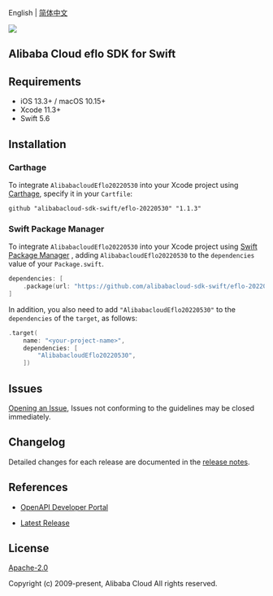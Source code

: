 English | [简体中文](README-CN.md)

![](https://aliyunsdk-pages.alicdn.com/icons/AlibabaCloud.svg)

## Alibaba Cloud eflo SDK for Swift

## Requirements

- iOS 13.3+ / macOS 10.15+
- Xcode 11.3+
- Swift 5.6

## Installation

### Carthage

To integrate `AlibabacloudEflo20220530` into your Xcode project using [Carthage](https://github.com/Carthage/Carthage), specify it in your `Cartfile`:

```ogdl
github "alibabacloud-sdk-swift/eflo-20220530" "1.1.3"
```

### Swift Package Manager

To integrate `AlibabacloudEflo20220530` into your Xcode project using [Swift Package Manager](https://swift.org/package-manager/) , adding `AlibabacloudEflo20220530` to the `dependencies` value of your `Package.swift`.

```swift
dependencies: [
    .package(url: "https://github.com/alibabacloud-sdk-swift/eflo-20220530.git", from: "1.1.3")
]
```

In addition, you also need to add `"AlibabacloudEflo20220530"` to the `dependencies` of the `target`, as follows:

```swift
.target(
    name: "<your-project-name>",
    dependencies: [
        "AlibabacloudEflo20220530",
    ])
```

## Issues

[Opening an Issue](https://github.com/alibabacloud-sdk-swift/eflo-20220530/issues/new), Issues not conforming to the guidelines may be closed immediately.

## Changelog

Detailed changes for each release are documented in the [release notes](./ChangeLog.txt).

## References

* [OpenAPI Developer Portal](https://next.api.alibabacloud.com/home)
- [Latest Release](https://github.com/alibabacloud-sdk-swift/eflo-20220530)

## License

[Apache-2.0](http://www.apache.org/licenses/LICENSE-2.0)

Copyright (c) 2009-present, Alibaba Cloud All rights reserved.

